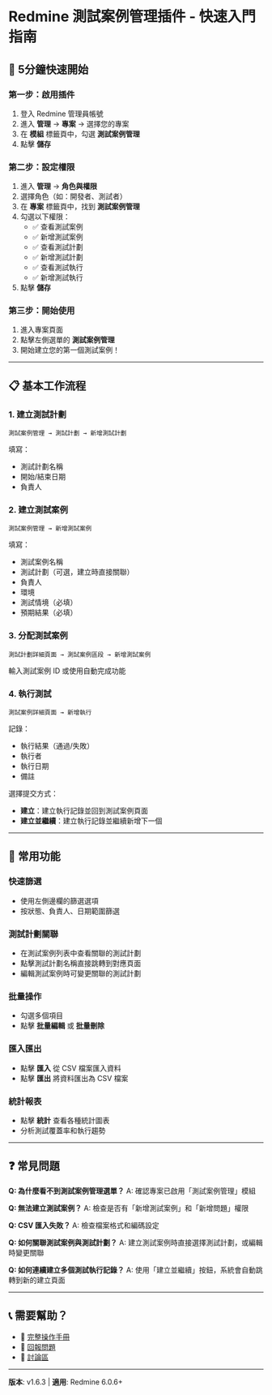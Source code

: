 # Redmine 測試案例管理插件 - 快速入門指南

## 🚀 5分鐘快速開始

### 第一步：啟用插件
1. 登入 Redmine 管理員帳號
2. 進入 **管理** → **專案** → 選擇您的專案
3. 在 **模組** 標籤頁中，勾選 **測試案例管理**
4. 點擊 **儲存**

### 第二步：設定權限
1. 進入 **管理** → **角色與權限**
2. 選擇角色（如：開發者、測試者）
3. 在 **專案** 標籤頁中，找到 **測試案例管理**
4. 勾選以下權限：
   - ✅ 查看測試案例
   - ✅ 新增測試案例
   - ✅ 查看測試計劃
   - ✅ 新增測試計劃
   - ✅ 查看測試執行
   - ✅ 新增測試執行
5. 點擊 **儲存**

### 第三步：開始使用
1. 進入專案頁面
2. 點擊左側選單的 **測試案例管理**
3. 開始建立您的第一個測試案例！

---

## 📋 基本工作流程

### 1. 建立測試計劃
```
測試案例管理 → 測試計劃 → 新增測試計劃
```
填寫：
- 測試計劃名稱
- 開始/結束日期
- 負責人

### 2. 建立測試案例
```
測試案例管理 → 新增測試案例
```
填寫：
- 測試案例名稱
- 測試計劃（可選，建立時直接關聯）
- 負責人
- 環境
- 測試情境（必填）
- 預期結果（必填）

### 3. 分配測試案例
```
測試計劃詳細頁面 → 測試案例區段 → 新增測試案例
```
輸入測試案例 ID 或使用自動完成功能

### 4. 執行測試
```
測試案例詳細頁面 → 新增執行
```
記錄：
- 執行結果（通過/失敗）
- 執行者
- 執行日期
- 備註

選擇提交方式：
- **建立**：建立執行記錄並回到測試案例頁面
- **建立並繼續**：建立執行記錄並繼續新增下一個

---

## 🎯 常用功能

### 快速篩選
- 使用左側邊欄的篩選選項
- 按狀態、負責人、日期範圍篩選

### 測試計劃關聯
- 在測試案例列表中查看關聯的測試計劃
- 點擊測試計劃名稱直接跳轉到對應頁面
- 編輯測試案例時可變更關聯的測試計劃

### 批量操作
- 勾選多個項目
- 點擊 **批量編輯** 或 **批量刪除**

### 匯入匯出
- 點擊 **匯入** 從 CSV 檔案匯入資料
- 點擊 **匯出** 將資料匯出為 CSV 檔案

### 統計報表
- 點擊 **統計** 查看各種統計圖表
- 分析測試覆蓋率和執行趨勢

---

## ❓ 常見問題

**Q: 為什麼看不到測試案例管理選單？**
A: 確認專案已啟用「測試案例管理」模組

**Q: 無法建立測試案例？**
A: 檢查是否有「新增測試案例」和「新增問題」權限

**Q: CSV 匯入失敗？**
A: 檢查檔案格式和編碼設定

**Q: 如何關聯測試案例與測試計劃？**
A: 建立測試案例時直接選擇測試計劃，或編輯時變更關聯

**Q: 如何連續建立多個測試執行記錄？**
A: 使用「建立並繼續」按鈕，系統會自動跳轉到新的建立頁面

---

## 📞 需要幫助？

- 📖 [完整操作手冊](USER_MANUAL_zh-TW.md)
- 🐛 [回報問題](https://github.com/bluer1211/redmine-testcase-management/issues)
- 💬 [討論區](https://github.com/bluer1211/redmine-testcase-management/discussions)

---

**版本**: v1.6.3 | **適用**: Redmine 6.0.6+
